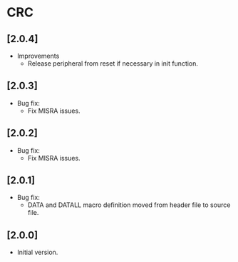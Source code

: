 # CRC

## [2.0.4]

- Improvements
  - Release peripheral from reset if necessary in init function.

## [2.0.3]

- Bug fix:
  - Fix MISRA issues.

## [2.0.2]

- Bug fix:
  - Fix MISRA issues.

## [2.0.1]

- Bug fix:
  - DATA and DATALL macro definition moved from header file to source file.

## [2.0.0]

- Initial version.
